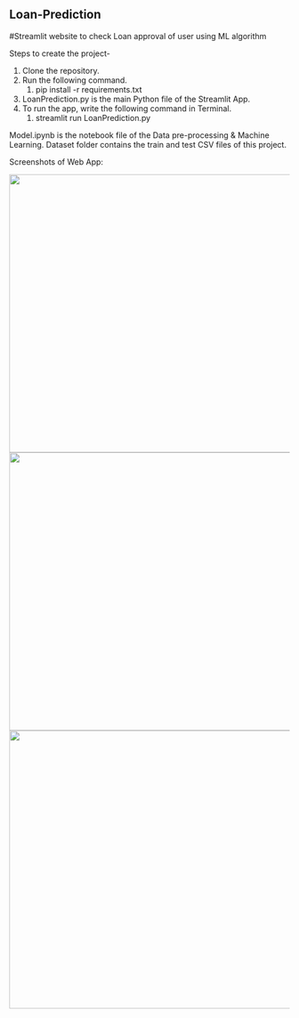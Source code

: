 ## Loan-Prediction
#Streamlit website to check Loan approval of user using ML algorithm

Steps to create the project-
1. Clone the repository. 
2. Run the following command.
  	  1. pip install -r requirements.txt
3. LoanPrediction.py is the main Python file of the Streamlit App.
4. To run the app, write the following command in Terminal.
      1. streamlit run LoanPrediction.py
    
Model.ipynb is the notebook file of the Data pre-processing & Machine Learning.
Dataset folder contains the train and test CSV files of this project.

Screenshots of Web App:


<img src="Images/ss1.png" width="600" height="500">






<img src="Images/ss1.png" width="600" height="500">






<img src="Images/ss1.png" width="600" height="500">
